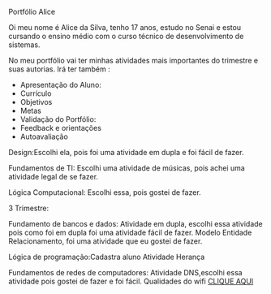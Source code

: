Portfólio Alice

Oi meu nome é Alice da Silva, tenho 17 anos, estudo no Senai e estou cursando o ensino médio com o curso técnico de desenvolvimento de sistemas.

No meu portfólio vai ter minhas atividades mais importantes do trimestre e suas autorias.
Irá ter também :
* Apresentação do Aluno:
* Currículo
* Objetivos
* Metas
* Validação do Portfólio:
* Feedback e orientações
* Autoavaliação 

Design:Escolhi ela, pois foi uma atividade em dupla e foi fácil de fazer.

Fundamentos de TI: Escolhi uma atividade de músicas, pois achei uma atividade legal de se fazer.

Lógica Computacional: Escolhi essa, pois gostei de fazer.

3 Trimestre:

Fundamento de bancos e dados: Atividade em dupla, escolhi essa atividade pois como foi em dupla foi uma atividade fácil de fazer.
Modelo Entidade Relacionamento, foi uma atividade que eu gostei de fazer.

Lógica de programação:Cadastra aluno
Atividade Herança

Fundamentos de redes de computadores: Atividade DNS,escolhi essa atividade pois gostei de fazer e foi fácil.
Qualidades do wifi [CLIQUE AQUI](https://www.figma.com/file/MANPAwQulRAsLwpqJvg6mG/Untitled?node-id=0%3A1&t=c3BpquupJpthUWhN-1)

